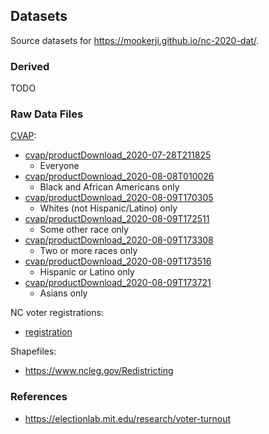 ## Datasets

Source datasets for https://mookerji.github.io/nc-2020-dat/.

### Derived

TODO

### Raw Data Files

[CVAP][cvap]:

- [cvap/productDownload_2020-07-28T211825](cvap/productDownload_2020-07-28T211825)
  * Everyone
- [cvap/productDownload_2020-08-08T010026](cvap/productDownload_2020-08-08T010026)
  * Black and African Americans only
- [cvap/productDownload_2020-08-09T170305](cvap/productDownload_2020-08-09T170305)
  * Whites (not Hispanic/Latino) only
- [cvap/productDownload_2020-08-09T172511](cvap/productDownload_2020-08-09T172511)
  * Some other race only
- [cvap/productDownload_2020-08-09T173308](cvap/productDownload_2020-08-09T173308)
  * Two or more races only
- [cvap/productDownload_2020-08-09T173516](cvap/productDownload_2020-08-09T173516)
  * Hispanic or Latino only
- [cvap/productDownload_2020-08-09T173721](cvap/productDownload_2020-08-09T173721)
  * Asians only

[cvap]: https://data.census.gov/cedsci/table?q=B05003&g=0400000US37,37.050000&tid=ACSDT5Y2018.B05003&vintage=2014&y=2018

NC voter registrations:

- [registration](registration/)

Shapefiles:

- https://www.ncleg.gov/Redistricting

### References

- https://electionlab.mit.edu/research/voter-turnout
